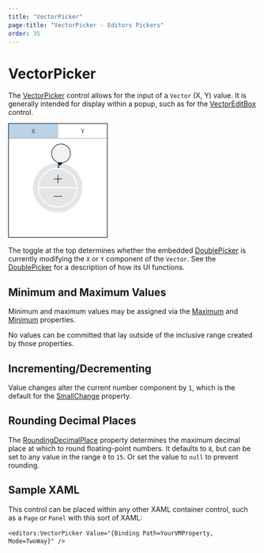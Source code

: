 ```yaml
---
title: "VectorPicker"
page-title: "VectorPicker - Editors Pickers"
order: 35
---
```

# VectorPicker

The [VectorPicker](xref:ActiproSoftware.Windows.Controls.Editors.VectorPicker) control allows for the input of a `Vector` (X, Y) value.  It is generally intended for display within a popup, such as for the [VectorEditBox](../editboxes/vectoreditbox.md) control.

![Screenshot](../images/pointpicker.png)

The toggle at the top determines whether the embedded [DoublePicker](doublepicker.md) is currently modifying the `X` or `Y` component of the `Vector`.  See the [DoublePicker](doublepicker.md) for a description of how its UI functions.

## Minimum and Maximum Values

Minimum and maximum values may be assigned via the [Maximum](xref:ActiproSoftware.Windows.Controls.Editors.VectorPicker.Maximum) and [Minimum](xref:ActiproSoftware.Windows.Controls.Editors.VectorPicker.Minimum) properties.

No values can be committed that lay outside of the inclusive range created by those properties.

## Incrementing/Decrementing

Value changes alter the current number component by `1`, which is the default for the [SmallChange](xref:ActiproSoftware.Windows.Controls.Editors.VectorPicker.SmallChange) property.

## Rounding Decimal Places

The [RoundingDecimalPlace](xref:ActiproSoftware.Windows.Controls.Editors.VectorPicker.RoundingDecimalPlace) property determines the maximum decimal place at which to round floating-point numbers.  It defaults to `8`, but can be set to any value in the range `0` to `15`.  Or set the value to `null` to prevent rounding.

## Sample XAML

This control can be placed within any other XAML container control, such as a `Page` or `Panel` with this sort of XAML:

```xaml
<editors:VectorPicker Value="{Binding Path=YourVMProperty, Mode=TwoWay}" />
```
